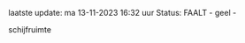 laatste update: 
ma 13-11-2023 16:32   uur 
Status: FAALT - geel - 
<div class="service Y">schijfruimte</div>